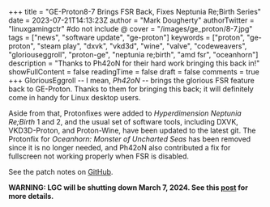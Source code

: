 +++
title = "GE-Proton8-7 Brings FSR Back, Fixes Neptunia Re;Birth Series"
date = 2023-07-21T14:13:23Z
author = "Mark Dougherty"
authorTwitter = "linuxgamingctr" #do not include @
cover = "/images/ge_proton/8-7.jpg"
tags = ["news", "software update", "ge-proton"]
keywords = ["proton", "ge-proton", "steam play", "dxvk", "vkd3d", "wine", "valve", "codeweavers", "gloriouseggroll", "proton-ge", "neptunia re;birth", "amd fsr", "oceanhorn"]
description = "Thanks to Ph42oN for their hard work bringing this back in!"
showFullContent = false
readingTime = false
draft = false
comments = true
+++
GloriousEggroll -- I mean, *Ph42oN* -- brings the glorious FSR feature back to GE-Proton. Thanks to them for bringing this back; it will definitely come in handy for Linux desktop users.

Aside from that, Protonfixes were added to *Hyperdimension Neptunia Re;Birth* 1 and 2, and the usual set of software tools, including DXVK, VKD3D-Proton, and Proton-Wine, have been updated to the latest git. The Protonfix for *Oceanhorn: Monster of Uncharted Seas* has been removed since it is no longer needed, and Ph42oN also contributed a fix for fullscreen not working properly when FSR is disabled.

See the patch notes on [GitHub](https://github.com/GloriousEggroll/proton-ge-custom/releases/tag/GE-Proton8-7).

**WARNING: LGC will be shutting down March 7, 2024. See this [post](https://linuxgamingcentral.com/posts/the-end-of-lgc/) for more details.**
